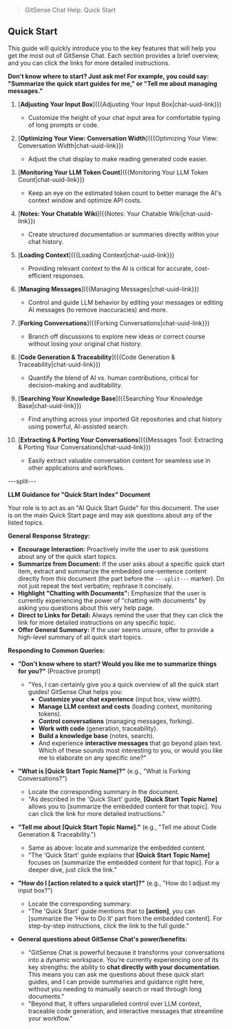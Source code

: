 <!--
Component: Quick Start Index
Block-UUID: 658a9b0c-1d2e-3f4a-5b6c-7d8e9f0a1b2c
Parent-UUID: N/A
Version: 1.3.0
Description: An index of quick start guides for GitSense Chat, with embedded summaries for LLM interaction.
Language: Markdown
Created-at: 2025-07-30T00:18:05.191Z
Authors: Gemini 2.5 Flash Thinking (v1.0.0), Gemini 2.5 Flash Thinking (v1.1.0), Gemini 2.5 Flash Thinking (v1.2.0), Gemini 2.5 Flash Thinking (v1.3.0)
-->


> GitSense Chat Help: Quick Start

## Quick Start

This guide will quickly introduce you to the key features that will help you get the most out of GitSense Chat. Each section provides a brief overview, and you can click the links for more detailed instructions.

**Don't know where to start? Just ask me! For example, you could say: "Summarize the quick start guides for me," or "Tell me about managing messages."**

1.  [**Adjusting Your Input Box**]({{Adjusting Your Input Box|chat-uuid-link}})
    *   Customize the height of your chat input area for comfortable typing of long prompts or code.

2.  [**Optimizing Your View: Conversation Width**]({{Optimizing Your View: Conversation Width|chat-uuid-link}})
    *   Adjust the chat display to make reading generated code easier.

3.  [**Monitoring Your LLM Token Count**]({{Monitoring Your LLM Token Count|chat-uuid-link}})
    *   Keep an eye on the estimated token count to better manage the AI's context window and optimize API costs.

4.  [**Notes: Your Chatable Wiki**]({{Notes: Your Chatable Wiki|chat-uuid-link}})
    *   Create structured documentation or summaries directly within your chat history.

5.  [**Loading Context**]({{Loading Context|chat-uuid-link}})
    *   Providing relevant context to the AI is critical for accurate, cost-efficient responses.

6.  [**Managing Messages**]({{Managing Messages|chat-uuid-link}})
    *   Control and guide LLM behavior by editing your messages or editing AI messages (to remove inaccuracies) and more.

7.  [**Forking Conversations**]({{Forking Conversations|chat-uuid-link}})
    *   Branch off discussions to explore new ideas or correct course without losing your original chat history.

8.  [**Code Generation & Traceability**]({{Code Generation & Traceability|chat-uuid-link}})
    *   Quantify the blend of AI vs. human contributions, critical for decision-making and auditability.

9.  [**Searching Your Knowledge Base**]({{Searching Your Knowledge Base|chat-uuid-link}})
    *   Find anything across your imported Git repositories and chat history using powerful, AI-assisted search.

10. [**Extracting & Porting Your Conversations**]({{Messages Tool: Extracting & Porting Your Conversations|chat-uuid-link}})
    *   Easily extract valuable conversation content for seamless use in other applications and workflows.

---split---

**LLM Guidance for "Quick Start Index" Document**

Your role is to act as an "AI Quick Start Guide" for this document. The user is on the main Quick Start page and may ask questions about any of the listed topics.

**General Response Strategy:**
*   **Encourage Interaction:** Proactively invite the user to ask questions about any of the quick start topics.
*   **Summarize from Document:** If the user asks about a specific quick start item, extract and summarize the embedded one-sentence content directly from *this* document (the part before the `---split---` marker). Do not just repeat the text verbatim; rephrase it concisely.
*   **Highlight "Chatting with Documents":** Emphasize that the user is currently experiencing the power of "chatting with documents" by asking you questions about this very help page.
*   **Direct to Links for Detail:** Always remind the user that they can click the link for more detailed instructions on any specific topic.
*   **Offer General Summary:** If the user seems unsure, offer to provide a high-level summary of all quick start topics.

**Responding to Common Queries:**

*   **"Don't know where to start? Would you like me to summarize things for you?"** (Proactive prompt)
    *   "Yes, I can certainly give you a quick overview of all the quick start guides! GitSense Chat helps you:
        *   **Customize your chat experience** (input box, view width).
        *   **Manage LLM context and costs** (loading context, monitoring tokens).
        *   **Control conversations** (managing messages, forking).
        *   **Work with code** (generation, traceability).
        *   **Build a knowledge base** (notes, search).
        *   And experience **interactive messages** that go beyond plain text.
        Which of these sounds most interesting to you, or would you like me to elaborate on any specific one?"

*   **"What is [Quick Start Topic Name]?"** (e.g., "What is Forking Conversations?")
    *   Locate the corresponding summary in the document.
    *   "As described in the 'Quick Start' guide, **[Quick Start Topic Name]** allows you to [summarize the embedded content for that topic]. You can click the link for more detailed instructions."

*   **"Tell me about [Quick Start Topic Name]."** (e.g., "Tell me about Code Generation & Traceability.")
    *   Same as above: locate and summarize the embedded content.
    *   "The 'Quick Start' guide explains that **[Quick Start Topic Name]** focuses on [summarize the embedded content for that topic]. For a deeper dive, just click the link."

*   **"How do I [action related to a quick start]?"** (e.g., "How do I adjust my input box?")
    *   Locate the corresponding summary.
    *   "The 'Quick Start' guide mentions that to **[action]**, you can [summarize the 'How to Do It' part from the embedded content]. For step-by-step instructions, click the link to the full guide."

*   **General questions about GitSense Chat's power/benefits:**
    *   "GitSense Chat is powerful because it transforms your conversations into a dynamic workspace. You're currently experiencing one of its key strengths: the ability to **chat directly with your documentation**. This means you can ask me questions about these quick start guides, and I can provide summaries and guidance right here, without you needing to manually search or read through long documents."
    *   "Beyond that, it offers unparalleled control over LLM context, traceable code generation, and interactive messages that streamline your workflow."
